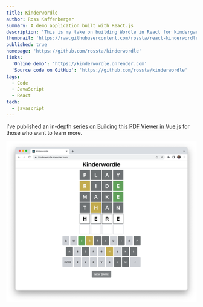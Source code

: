 ```yaml
---
title: Kinderwordle
author: Ross Kaffenberger
summary: A demo application built with React.js
description: 'This is my take on building Wordle in React for kindergartners'
thumbnail: 'https://raw.githubusercontent.com/rossta/react-kinderwordle/main/screenshot.png'
published: true
homepage: 'https://github.com/rossta/kinderwordle'
links:
  'Online demo': 'https://kinderwordle.onrender.com'
  'Source code on GitHub': 'https://github.com/rossta/kinderwordle'
tags:
  - Code
  - JavaScript
  - React
tech:
  - javascript
---
```


I've published an in-depth [series on Building this PDF Viewer in Vue.js](https://rossta.net/blog/series/pdf-viewer.html) for those who want to learn more.

[![Online demo](https://raw.githubusercontent.com/rossta/react-kinderwordle/main/screenshot.png)](https://kinderwordle.onrender.com)
